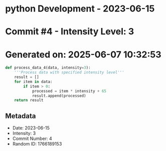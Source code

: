 ﻿# python Development - 2023-06-15
# Commit #4 - Intensity Level: 3
# Generated on: 2025-06-07 10:32:53
```python
def process_data_4(data, intensity=3):
    '''Process data with specified intensity level'''
    result = []
    for item in data:
        if item > 0:
            processed = item * intensity + 65
            result.append(processed)
    return result
```
## Metadata
- Date: 2023-06-15
- Intensity: 3
- Commit Number: 4
- Random ID: 1766189153
